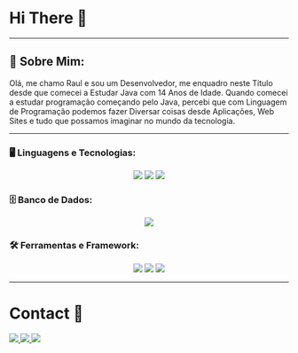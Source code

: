 # Hi There 👋

--- 

## 🌱 Sobre Mim:
Olá, me chamo Raul e sou um Desenvolvedor, me enquadro neste Título desde que comecei a Estudar Java com 14 Anos de Idade. Quando comecei a estudar programação começando pelo Java, percebi que com Linguagem de Programação podemos fazer Diversar coisas desde Aplicações, Web Sites e tudo que possamos imaginar no mundo da tecnologia.

---

### 🖥️ Linguagens e Tecnologias:
<p align="center">
  <img src="https://img.shields.io/badge/Java-%23ED8B00.svg?style=flat&logo=openjdk&logoColor=white" />
  <img src="https://img.shields.io/badge/HTML5-E34F26?style=flat&logo=html5&logoColor=white" />
  <img src="https://img.shields.io/badge/CSS3-1572B6?style=flat&logo=css3&logoColor=white" />

### 🗄️ Banco de Dados:
<p align="center">
  <img src="https://img.shields.io/badge/PostgreSQL-%23316292.svg?style=flat&logo=postgresql&logoColor=white" />

### 🛠️ Ferramentas e Framework:
<p align="center">
  <img src="https://img.shields.io/badge/Spring%20Boot-%236DB33F.svg?style=flat&logo=spring&logoColor=white" />
  <img src="https://img.shields.io/badge/Maven-%23C71F37.svg?style=flat&logo=apachemaven&logoColor=white" />
  <img src="https://img.shields.io/badge/Vercel-%23000000.svg?style=flat&logo=vercel&logoColor=white" />
</p>

---
# Contact 📛
<a href="https://www.linkedin.com/in/raul-lauro-alves-pereira-3403b733b/" target="_blank">
  <img src="https://img.shields.io/badge/linkedin-%230077B5.svg?&style=for-the-badge&logo=linkedin&logoColor=white" />
</a>
<a href="https://discord.gg/bBXDq7bsmr" target="_blank">
  <img src="https://img.shields.io/badge/Discord-5865F2?style=for-the-badge&logo=discord&logoColor=white" />
</a>
<a href="mailto:raullalvespe1227@gmail.com" target="_blank">
  <img src="https://img.shields.io/badge/gmail-D14836.svg?&style=for-the-badge&logo=gmail&logoColor=white" />
</a>
